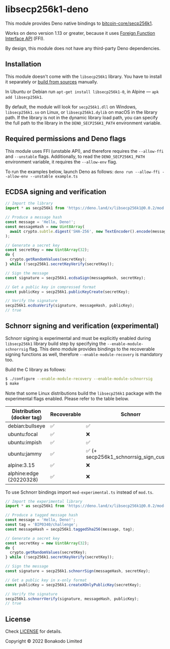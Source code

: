 # libsecp256k1-deno

This module provides Deno native bindings to [bitcoin-core/secp256k1](https://github.com/bitcoin-core/secp256k1).

Works on deno version 1.13 or greater, because it uses [Foreign Function Interface API](https://deno.land/manual@v1.20.4/runtime/ffi_api) (FFI).

By design, this module does not have any third-party Deno dependencies.

## Installation

This module doesn't come with the `libsecp256k1` library. You have to install it separately or [build from sources](https://github.com/bitcoin-core/secp256k1#build-steps) manually.

In Ubuntu or Debian run `apt-get install libsecp256k1-0`, in Alpine — `apk add libsecp256k1`.

By default, the module will look for `secp256k1.dll` on Windows, `libsecp256k1.so` on Linux, or `libsecp256k1.dylib` on macOS in the library path. If the library is not in the dynamic library load path, you can specify the full path to the library in the `DENO_SECP256K1_PATH` environment variable.

## Required permissions and Deno flags

This module uses FFI (unstable API), and therefore requires the `--allow-ffi` and `--unstable` flags.
Additionally, to read the `DENO_SECP256K1_PATH` environment variable, it requires the `--allow-env` flag.

To run the examples below, launch Deno as follows: `deno run --allow-ffi --allow-env --unstable example.ts`

## ECDSA signing and verification

```typescript
// Import the library
import * as secp256k1 from 'https://deno.land/x/libsecp256k1@0.0.2/mod.ts';

// Produce a message hash
const message = 'Hello, Deno!';
const messageHash = new Uint8Array(
  await crypto.subtle.digest('SHA-256', new TextEncoder().encode(message)),
);

// Generate a secret key
const secretKey = new Uint8Array(32);
do {
  crypto.getRandomValues(secretKey);
} while (!secp256k1.secretKeyVerify(secretKey));

// Sign the message
const signature = secp256k1.ecdsaSign(messageHash, secretKey);

// Get a public key in compressed format
const publicKey = secp256k1.publicKeyCreate(secretKey);

// Verify the signature
secp256k1.ecdsaVerify(signature, messageHash, publicKey);
// true
```

## Schnorr signing and verification (experimental)

Schnorr signing is experimental and must be explicitly enabled during `libsecp256k1` library build step by specifying the `--enable-module-schnorrsig` flag. This deno module provides bindings to the recoverable signing functions as well, therefore `--enable-module-recovery` is mandatory too.

Build the C library as follows:

```bash
$ ./configure --enable-module-recovery --enable-module-schnorrsig
$ make
```

Note that some Linux distributions build the `libsecp256k1` package with the experimental flags enabled. Please refer to the table below.

| Distribution (docker tag) | Recoverable        | Schnorr                                                 |
| ------------------------- | ------------------ | ------------------------------------------------------- |
| debian:bullseye           | :white_check_mark: | :white_check_mark:                                      |
| ubuntu:focal              | :white_check_mark: | :x:                                                     |
| ubuntu:impish             | :white_check_mark: | :white_check_mark:                                      |
| ubuntu:jammy              | :white_check_mark: | :white_check_mark: (+ secp256k1_schnorrsig_sign_custom) |
| alpine:3.15               | :white_check_mark: | :x:                                                     |
| alphine:edge (20220328)   | :white_check_mark: | :x:                                                     |

To use Schnorr bindings import `mod-experimental.ts` instead of `mod.ts`.

```typescript
// Import the experimental library
import * as secp256k1 from 'https://deno.land/x/libsecp256k1@0.0.2/mod-experimental.ts';

// Produce a tagged message hash
const message = 'Hello, Deno!';
const tag = 'BIP0340/challenge';
const messageHash = secp256k1.taggedSha256(message, tag);

// Generate a secret key
const secretKey = new Uint8Array(32);
do {
  crypto.getRandomValues(secretKey);
} while (!secp256k1.secretKeyVerify(secretKey));

// Sign the message
const signature = secp256k1.schnorrSign(messageHash, secretKey);

// Get a public key in x-only format
const publicKey = secp256k1.createXOnlyPublicKey(secretKey);

// Verify the signature
secp256k1.schnorrVerify(signature, messageHash, publicKey);
// true
```

## License

Check [LICENSE](./LICENSE) for details.

Copyright © 2022 Bonakodo Limited
